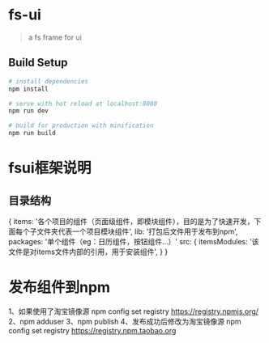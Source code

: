 # fs-ui

> a fs frame for ui

## Build Setup

``` bash
# install dependencies
npm install

# serve with hot reload at localhost:8080
npm run dev

# build for production with minification
npm run build
```
# fsui框架说明
## 目录结构
{
    items: '各个项目的组件（页面级组件，即模块组件），目的是为了快速开发，下面每个子文件夹代表一个项目模块组件',
    lib: '打包后文件用于发布到npm',
    packages: '单个组件（eg：日历组件，按钮组件...）'
    src: {
        itemsModules: '该文件是对items文件内部的引用，用于安装组件',
    }
}

# 发布组件到npm
1、如果使用了淘宝镜像源 npm config set registry https://registry.npmjs.org/
2、npm adduser
3、npm publish
4、发布成功后修改为淘宝镜像源 npm config set registry https://registry.npm.taobao.org